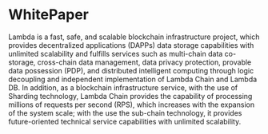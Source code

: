 # WhitePaper
Lambda is a fast, safe, and scalable blockchain infrastructure project, which provides decentralized applications (DAPPs) data storage capabilities
with unlimited scalability and fulfills services such as multi-chain data co-storage, cross-chain data management, data privacy protection, provable
data possession (PDP), and distributed intelligent computing through logic decoupling and independent implementation of Lambda Chain and
Lambda DB. In addition, as a blockchain infrastructure service, with the use of Sharding technology, Lambda Chain provides the capability of
processing millions of requests per second (RPS), which increases with the expansion of the system scale; with the use the sub-chain technology,
it provides future-oriented technical service capabilities with unlimited scalability. 
